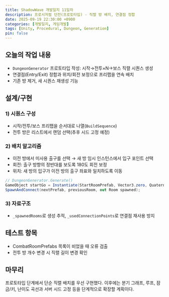 ```yaml
---
title: ShadowWave 개발일지 11일차
description: 프로시저럴 던전(프로토타입) - 직렬 방 배치, 연결점 정합
date: 2025-09-19 22:30:00 +0900
categories: [개발일지, 게임개발]
tags: [Unity, Procedural, Dungeon, Generation]
pin: false
---
```


## 오늘의 작업 내용

- `DungeonGenerator` 프로토타입 작성: 시작→전투×N→보스 직렬 시퀀스 생성
- 연결점(Entry/Exit) 정합과 위치/회전 보정으로 프리팹을 연속 배치
- 기존 방 제거, 새 시퀀스 재생성 기능

## 설계/구현

### 1) 시퀀스 구성
- 시작/전투/보스 프리팹을 순서대로 나열(`BuildSequence`)
- 전투 방은 리스트에서 랜덤 선택(추후 시드 고정 예정)

### 2) 배치 알고리즘
- 이전 방에서 미사용 출구를 선택 → 새 방 임시 인스턴스에서 입구 포인트 선택
- 회전: 출구 방향의 정반대를 보도록 180도 회전 보정
- 위치: 새 방의 입구가 이전 방의 출구 좌표와 일치하도록 이동

```csharp
// DungeonGenerator.Generate()
GameObject startGo = Instantiate(StartRoomPrefab, Vector3.zero, Quaternion.identity);
SpawnAndConnect(nextPrefab, previousRoom, out Room spawned);
```

### 3) 자료구조
- `_spawnedRooms`로 생성 추적, `_usedConnectionPoints`로 연결점 재사용 방지

## 테스트 항목
- CombatRoomPrefabs 목록이 비었을 때 오류 검출
- 전투 방 개수 변경 시 직렬 길이 변경 확인

## 마무리
프로토타입 단계에서 단순 직렬 배치를 우선 구현했다. 이후에는 분기 그래프, 루프, 잠금/키, 난이도 곡선과 서버 시드 고정 등을 단계적으로 확장할 계획이다.



